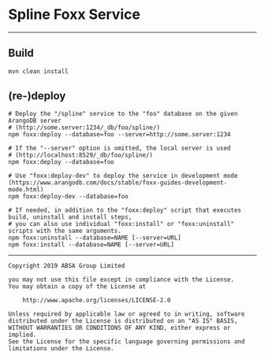 # Spline Foxx Service

---

## Build

```bash
mvn clean install
```

## (re-)deploy

```shell
# Deploy the "/spline" service to the "foo" database on the given ArangoDB server
# (http://some.server:1234/_db/foo/spline/)
npm foxx:deploy --database=foo --server=http://some.server:1234

# If the "--server" option is omitted, the local server is used
# (http://localhost:8529/_db/foo/spline/)
npm foxx:deploy --database=foo

# Use "foxx:deploy-dev" to deploy the service in development mode (https://www.arangodb.com/docs/stable/foxx-guides-development-mode.html)
npm foxx:deploy-dev --database=foo

# If needed, in addition to the "foxx:deploy" script that executes build, uninstall and install steps,
# you can also use individual "foxx:install" or "foxx:uninstall" scripts with the same arguments.
npm foxx:uninstall --database=NAME [--server=URL]
npm foxx:install --database=NAME [--server=URL]
```

---

    Copyright 2019 ABSA Group Limited

    you may not use this file except in compliance with the License.
    You may obtain a copy of the License at

        http://www.apache.org/licenses/LICENSE-2.0

    Unless required by applicable law or agreed to in writing, software
    distributed under the License is distributed on an "AS IS" BASIS,
    WITHOUT WARRANTIES OR CONDITIONS OF ANY KIND, either express or implied.
    See the License for the specific language governing permissions and
    limitations under the License.
